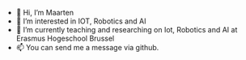 - 👋 Hi, I’m Maarten
- 👀 I’m interested in IOT, Robotics and AI
- 🌱 I’m currently teaching and researching on Iot, Robotics and AI at Erasmus Hogeschool Brussel
- 📫 You can send me a message via github.

<!---
mdequanter/mdequanter is a ✨ special ✨ repository because its `README.md` (this file) appears on your GitHub profile.
You can click the Preview link to take a look at your changes.
--->
